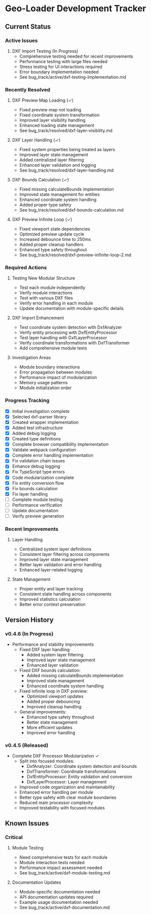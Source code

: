 # Geo-Loader Development Tracker

## Current Status

### Active Issues
1. DXF Import Testing (In Progress)
   - Comprehensive testing needed for recent improvements
   - Performance testing with large files needed
   - Stress testing for UI interactions required
   - Error boundary implementation needed
   - See bug_track/active/dxf-testing-implementation.md

### Recently Resolved
1. DXF Preview Map Loading (✓)
   - Fixed preview map not loading
   - Fixed coordinate system transformation
   - Improved layer visibility handling
   - Enhanced loading state management
   - See bug_track/resolved/dxf-layer-visibility.md

1. DXF Layer Handling (✓)
   - Fixed system properties being treated as layers
   - Improved layer state management
   - Added centralized layer filtering
   - Enhanced layer validation and logging
   - See bug_track/resolved/dxf-layer-handling.md

2. DXF Bounds Calculation (✓)
   - Fixed missing calculateBounds implementation
   - Improved state management for entities
   - Enhanced coordinate system handling
   - Added proper type safety
   - See bug_track/resolved/dxf-bounds-calculation.md

3. DXF Preview Infinite Loop (✓)
   - Fixed viewport state dependencies
   - Optimized preview update cycle
   - Increased debounce time to 250ms
   - Added proper cleanup handlers
   - Enhanced type safety throughout
   - See bug_track/resolved/dxf-preview-infinite-loop-2.md

### Required Actions
1. Testing New Modular Structure
   - Test each module independently
   - Verify module interactions
   - Test with various DXF files
   - Verify error handling in each module
   - Update documentation with module-specific details

2. DXF Import Enhancement
   - Test coordinate system detection with DxfAnalyzer
   - Verify entity processing with DxfEntityProcessor
   - Test layer handling with DxfLayerProcessor
   - Verify coordinate transformations with DxfTransformer
   - Add comprehensive module tests

3. Investigation Areas
   - Module boundary interactions
   - Error propagation between modules
   - Performance impact of modularization
   - Memory usage patterns
   - Module initialization order

### Progress Tracking
- [x] Initial investigation complete
- [x] Selected dxf-parser library
- [x] Created wrapper implementation
- [x] Added test infrastructure
- [x] Added debug logging
- [x] Created type definitions
- [x] Complete browser compatibility implementation
- [x] Validate webpack configuration
- [x] Complete error handling implementation
- [x] Fix validation chain issues
- [x] Enhance debug logging
- [x] Fix TypeScript type errors
- [x] Code modularization complete
- [x] Fix entity conversion flow
- [x] Fix bounds calculation
- [x] Fix layer handling
- [ ] Complete module testing
- [ ] Performance verification
- [ ] Update documentation
- [ ] Verify preview generation

### Recent Improvements
1. Layer Handling
   - Centralized system layer definitions
   - Consistent layer filtering across components
   - Improved layer state management
   - Better layer validation and error handling
   - Enhanced layer-related logging

2. State Management
   - Proper entity and layer tracking
   - Consistent state handling across components
   - Improved statistics calculation
   - Better error context preservation

## Version History

### v0.4.6 (In Progress)
- Performance and stability improvements
  - Fixed DXF layer handling:
    - Added system layer filtering
    - Improved layer state management
    - Enhanced layer validation
  - Fixed DXF bounds calculation:
    - Added missing calculateBounds implementation
    - Improved state management
    - Enhanced coordinate system handling
  - Fixed infinite loop in DXF preview:
    - Optimized viewport updates
    - Added proper debouncing
    - Improved cleanup handling
  - General improvements:
    - Enhanced type safety throughout
    - Better state management
    - More efficient updates
    - Improved error handling

### v0.4.5 (Released)
- Complete DXF Processor Modularization ✓
  - Split into focused modules:
    - DxfAnalyzer: Coordinate system detection and bounds
    - DxfTransformer: Coordinate transformations
    - DxfEntityProcessor: Entity validation and conversion
    - DxfLayerProcessor: Layer management
  - Improved code organization and maintainability
  - Enhanced error handling per module
  - Better type safety with clear module boundaries
  - Reduced main processor complexity
  - Improved testability with focused modules

## Known Issues

### Critical
1. Module Testing
   - Need comprehensive tests for each module
   - Module interaction tests needed
   - Performance impact assessment needed
   - See bug_track/active/dxf-module-testing.md

2. Documentation Updates
   - Module-specific documentation needed
   - API documentation updates required
   - Example usage documentation needed
   - See bug_track/active/dxf-documentation.md
